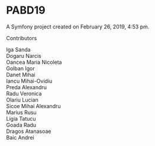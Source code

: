 PABD19
======

A Symfony project created on February 26, 2019, 4:53 pm.

Contributors

Iga Sanda  
Dogaru Narcis  
Oancea Maria Nicoleta  
Golban Igor  
Danet Mihai  
Iancu Mihai-Ovidiu  
Preda Alexandru  
Radu Veronica  
Olariu Lucian  
Sicoe Mihai Alexandru  
Marius Rusu  
Ligia Tatucu  
Goada Radu  
Dragos Atanasoae  
Baic Andrei  
